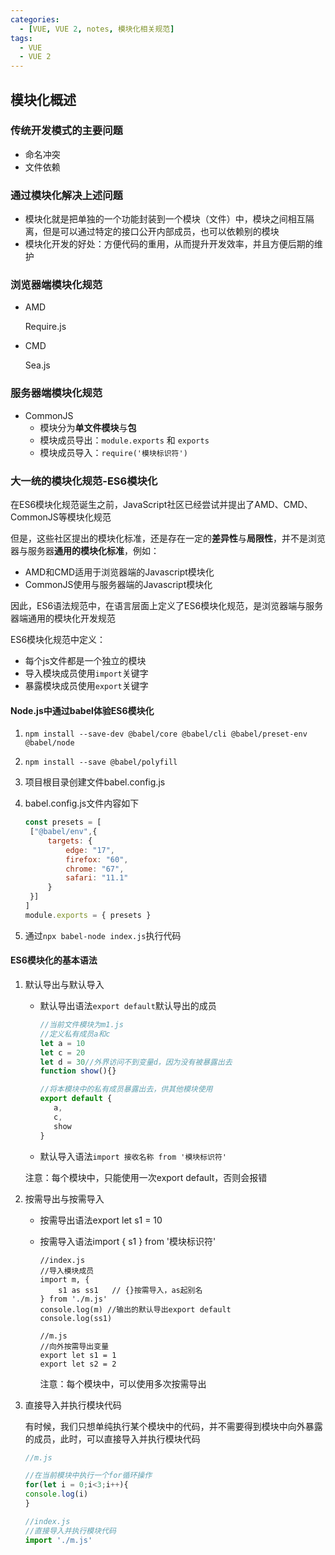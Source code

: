 ```yaml
---
categories:
  - [VUE, VUE 2, notes, 模块化相关规范]
tags:
  - VUE
  - VUE 2
---
```

## 模块化概述

### 传统开发模式的主要问题

- 命名冲突
- 文件依赖



### 通过模块化解决上述问题

- 模块化就是把单独的一个功能封装到一个模块（文件）中，模块之间相互隔离，但是可以通过特定的接口公开内部成员，也可以依赖别的模块
- 模块化开发的好处：方便代码的重用，从而提升开发效率，并且方便后期的维护



### 浏览器端模块化规范

- AMD

  Require.js

- CMD

  Sea.js



### 服务器端模块化规范

- CommonJS
  + 模块分为**单文件模块**与**包**
  + 模块成员导出：`module.exports` 和 `exports`
  + 模块成员导入：`require('模块标识符')`



### 大一统的模块化规范-ES6模块化

在ES6模块化规范诞生之前，JavaScript社区已经尝试并提出了AMD、CMD、CommonJS等模块化规范

但是，这些社区提出的模块化标准，还是存在一定的**差异性**与**局限性**，并不是浏览器与服务器**通用的模块化标准**，例如：

- AMD和CMD适用于浏览器端的Javascript模块化
- CommonJS使用与服务器端的Javascript模块化

因此，ES6语法规范中，在语言层面上定义了ES6模块化规范，是浏览器端与服务器端通用的模块化开发规范

ES6模块化规范中定义：

- 每个js文件都是一个独立的模块
- 导入模块成员使用`import`关键字
- 暴露模块成员使用`export`关键字



#### Node.js中通过babel体验ES6模块化

1. `npm install --save-dev @babel/core @babel/cli @babel/preset-env @babel/node`

2. `npm install --save @babel/polyfill`

3. 项目根目录创建文件babel.config.js

4. babel.config.js文件内容如下

   ```js
   const presets = [
   	["@babel/env",{
   		targets: {
   			edge: "17",
   			firefox: "60",
   			chrome: "67",
   			safari: "11.1"
   		}
   	}]
   ]
   module.exports = { presets }
   ```

5. 通过`npx babel-node index.js`执行代码



#### ES6模块化的基本语法

1. 默认导出与默认导入

   + 默认导出语法`export default`默认导出的成员

     ```js
     //当前文件模块为m1.js
     //定义私有成员a和c
     let a = 10
     let c = 20
     let d = 30//外界访问不到变量d，因为没有被暴露出去
     function show(){}
     
     //将本模块中的私有成员暴露出去，供其他模块使用
     export default {
     	a,
     	c,
     	show
     }
     ```

   + 默认导入语法`import 接收名称 from '模块标识符'`

   注意：每个模块中，只能使用一次export default，否则会报错

2. 按需导出与按需导入

   + 按需导出语法export let s1 = 10

   + 按需导入语法import { s1 } from '模块标识符'

     ```
     //index.js
     //导入模块成员
     import m, {
         s1 as ss1   // {}按需导入，as起别名
     } from './m.js'
     console.log(m) //输出的默认导出export default
     console.log(ss1)
     
     //m.js
     //向外按需导出变量
     export let s1 = 1
     export let s2 = 2
     ```

     注意：每个模块中，可以使用多次按需导出

3. 直接导入并执行模块代码

   有时候，我们只想单纯执行某个模块中的代码，并不需要得到模块中向外暴露的成员，此时，可以直接导入并执行模块代码

   ```js
   //m.js
   
   //在当前模块中执行一个for循环操作
   for(let i = 0;i<3;i++){
   console.log(i)
   }
   
   //index.js
   //直接导入并执行模块代码
   import './m.js'
   ```

   

